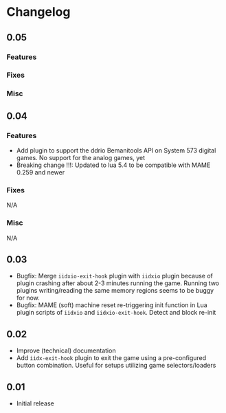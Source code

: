 # Changelog

## 0.05

### Features

### Fixes

### Misc

## 0.04

### Features

* Add plugin to support the ddrio Bemanitools API on System 573 digital games. No support for
  the analog games, yet
* Breaking change !!!: Updated to lua 5.4 to be compatible with MAME 0.259 and newer

### Fixes

N/A

### Misc

N/A

## 0.03

* Bugfix: Merge `iidxio-exit-hook` plugin with `iidxio` plugin because of plugin crashing after
  about 2-3 minutes running the game. Running two plugins writing/reading the same memory regions
  seems to be buggy for now.
* Bugfix: MAME (soft) machine reset re-triggering init function in Lua plugin scripts of `iidxio`
  and `iidxio-exit-hook`. Detect and block re-init

## 0.02

* Improve (technical) documentation
* Add `iidx-exit-hook` plugin to exit the game using a pre-configured button combination. Useful
  for setups utilizing game selectors/loaders

## 0.01

* Initial release